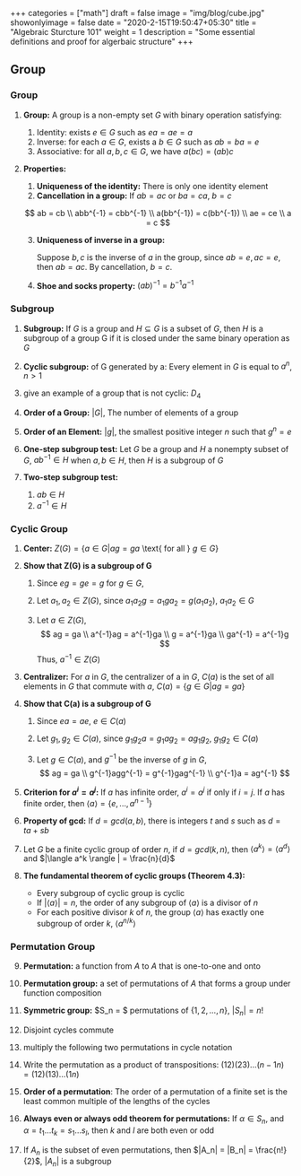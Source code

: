 +++
categories = ["math"]
draft = false
image = "img/blog/cube.jpg"
showonlyimage = false
date = "2020-2-15T19:50:47+05:30"
title = "Algebraic Sturcture 101"
weight = 1
description = "Some essential definitions and proof for algerbaic structure"
+++

## Group

### Group

1. **Group:** A group is a non-empty set $G$ with binary operation satisfying:

   1. Identity: exists $e \in G$ such as $ea = ae = a$
   2. Inverse: for each $a \in G$, exists a $b \in G$ such as $ab = ba = e$
   3. Associative: for all $a, b, c \in G$, we have $a(bc) = (ab)c$

2. **Properties:** 

   1. **Uniqueness of the identity:** There is only one identity element
   2. **Cancellation in a group:** If $ab=ac$ or $ba=ca$, $b=c$

   $$
   ab = cb \\
   abb^{-1} = cbb^{-1} \\
   a(bb^{-1}) = c(bb^{-1}) \\
   ae = ce \\
   a = c
   $$

   3. **Uniqueness of inverse in a group:** 

      Suppose $b, c$ is the inverse of $a$ in the group, since $ab = e, ac = e$, then $ab = ac$. By cancellation, $b = c$.

   4. **Shoe and socks property:** $(ab)^{-1} = b^{-1}a^{-1}$

### Subgroup

1. **Subgroup:** If $G$ is a group and $H \subseteq G$ is a subset of $G$, then $H$ is a subgroup of a group G if it is closed under the same binary operation as $G$
2. **Cyclic subgroup:** of G generated by a: Every element in $G$ is equal to $a^n$, $n \gt 1$
3. give an example of a group that is not cyclic: $D_4$
4. **Order of a Group:** $|G|$, The number of elements of a group
5. **Order of an Element:** $|g|$, the smallest positive integer $n$ such that $g^n = e$ 
6. **One-step subgroup test:** Let $G$ be a group and $H$ a nonempty subset of $G$, $ab^{-1} \in H$ when $a, b \in H$, then $H$ is a subgroup of $G$
7. **Two-step subgroup test:** 

   1. $ab \in H$
   2. $a^{-1} \in H$

### Cyclic Group

1. **Center:** $Z(G) = \{a \in G | ag = ga$ \text{ for all } $g\in G\}$

2. **Show that Z(G) is a subgroup of G**

   1. Since $eg = ge = g$ for $g \in G$, 

   2. Let $a_1, a_2 \in Z(G)$, since $a_1a_2 g = a_1ga_2 = g(a_1a_2)$, $a_1a_2 \in G$

   3. Let $a \in Z(G)$, 
      $$
      ag = ga \\
      a^{-1}ag = a^{-1}ga \\
      g = a^{-1}ga \\
      ga^{-1} = a^{-1}g
      $$
      Thus, $a^{-1} \in Z(G)$

3. **Centralizer:** For $a$ in $G$, the centralizer of a in $G$, $C(a)$ is the set of all elements in $G$ that commute with $a$, $C(a) = \{g \in G | ag = ga\}$

4. **Show that C(a) is a subgroup of G**

   1. Since $ea = ae$, $e \in C(a)$

   2. Let $g_1, g_2 \in C(a)$, since $g_1g_2a = g_1ag_2 = ag_1g_2$, $g_1g_2 \in C(a)$

   3. Let $g \in C(a)$, and $g^{-1}$ be the inverse of $g$ in $G$,
      $$
      ag = ga \\
      g^{-1}agg^{-1} = g^{-1}gag^{-1} \\
      g^{-1}a = ag^{-1}
      $$

5. **Criterion for $a^i = a^j$:** If $a$ has infinite order, $a^i = a^j$ if only if $i=j$. If $a$ has finite order, then $\langle a \rangle = \{e, ..., a^{n-1}\}$

6. **Property of gcd:** If $d = gcd(a, b)$, there is integers $t$ and $s$ such as $d = ta+sb$ 

7. Let $G$ be a finite cyclic group of order $n$, if $d = gcd(k, n)$, then $\langle a^k \rangle = \langle a^d \rangle$ and $|\langle a^k \rangle | = \frac{n}{d}$

8. **The fundamental theorem of cyclic groups (Theorem 4.3):**

   - Every subgroup of cyclic group is cyclic
   - If $|\langle a \rangle| = n$, the order of any subgroup of $\langle a \rangle$ is a divisor of $n$
   - For each positive divisor $k$ of $n$, the group $\langle a \rangle$ has exactly one subgroup of order $k$, $\langle a^{n/k} \rangle$

### Permutation Group

9. **Permutation:** a function from $A$ to $A$ that is one-to-one and onto

10. **Permutation group:** a set of permutations of $A$ that forms a group under function composition

11. **Symmetric group:** $S_n = $ permutations of $\{1, 2, ..., n\}$, $|S_n| = n!$

12. Disjoint cycles commute

13. multiply the following two permutations in cycle notation 

14. Write the permutation as a product of transpositions: $(12)(23)...(n-1n) = (12)(13)...(1n)$ 

15. **Order of a permutation**: The order of a permutation of a finite set is the least common multiple of the lengths of the cycles

16. **Always even or always odd theorem for permutations:** If $\alpha \in S_n$, and $\alpha = t_1...t_k = s_1...s_l$, then $k$ and $l$ are both even or odd

17. If $A_n$ is the subset of even permutations, then $|A_n| = |B_n| = \frac{n!}{2}$, $|A_n|$ is a subgroup
